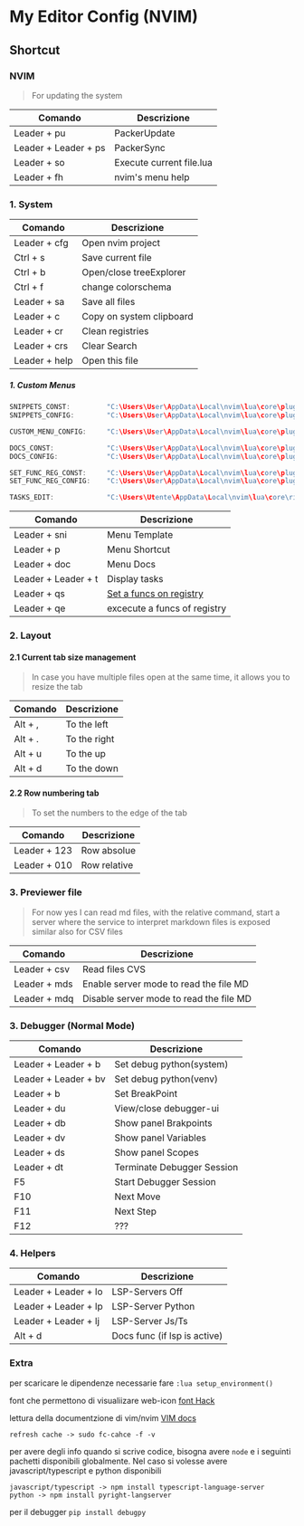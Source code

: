 # My Editor Config (NVIM)

## Shortcut

### NVIM

> For updating the system

| Comando                | Descrizione                      |
| ---------------------- | --------------------------       |
| Leader + pu            | PackerUpdate                     |
| Leader + Leader + ps   | PackerSync                       |
| Leader + so            | Execute current file.lua         |
| Leader + fh            | nvim's menu help                 |

    
### 1. System

| Comando                | Descrizione                      |
| ---------------------- | --------------------------       |
| Leader + cfg           | Open nvim project                |
| Ctrl + s               | Save current file                |
| Ctrl + b               | Open/close treeExplorer          |
| Ctrl + f               | change colorschema               |
| Leader + sa            | Save all files                   |
| Leader + c             | Copy on system clipboard         |
| Leader + cr            | Clean registries                 |
| Leader + crs           | Clear Search                     |
| Leader + help          | Open this file                   |

##### 1. Custom Menus

```c 
SNIPPETS_CONST:         "C:\Users\User\AppData\Local\nvim\lua\core\plugin\telescope\snippets\libs"
SNIPPETS_CONFIG:        "C:\Users\User\AppData\Local\nvim\lua\core\plugin\telescope\snippets\menu.lua"

CUSTOM_MENU_CONFIG:     "C:\Users\User\AppData\Local\nvim\lua\core\plugin\telescope\init.lua"

DOCS_CONST:             "C:\Users\User\AppData\Local\nvim\lua\core\plugin\telescope\docs\const.lua"
DOCS_CONFIG:            "C:\Users\User\AppData\Local\nvim\lua\core\plugin\telescope\docs\menu.lua"

SET_FUNC_REG_CONST:     "C:\Users\User\AppData\Local\nvim\lua\core\plugin\telescope\scripts\lib"
SET_FUNC_REG_CONFIG:    "C:\Users\User\AppData\Local\nvim\lua\core\plugin\telescope\scripts\menu.lua"

TASKS_EDIT:             "C:\Users\Utente\AppData\Local\nvim\lua\core\ricordi\ricordi.md"
```

| Comando                | Descrizione                  |
| ---------------------- | ---------------------------- |
| Leader + sni           | Menu Template                |
| Leader + p             | Menu Shortcut                |
| Leader + doc           | Menu Docs                    |
| Leader + Leader + t    | Display tasks                |
| Leader + qs            | [Set a funcs on registry](lua/core/plugin/telescope/scripts/README.md)          | 
| Leader + qe            | excecute a funcs of registry     | 

### 2. Layout

#### 2.1  Current tab size management
> In case you have multiple files open at the same time, it allows you to resize the tab

| Comando    | Descrizione    |
| ---------- | -------------- |
| Alt + ,    | To the left    |
| Alt + .    | To the right   |
| Alt + u    | To the up      |
| Alt + d    | To the down    |

#### 2.2 Row numbering tab
> To set the numbers to the edge of the tab

| Comando    | Descrizione    |
| ---------- | -------------- |
| Leader + 123           | Row absolue                      |
| Leader + 010           | Row relative                     |

### 3. Previewer file

> For now yes I can read md files, with the relative command, start a server where the service to interpret markdown files is exposed
similar also for CSV files

| Comando      | Descrizione                            |
| ------------ | -------------------------------------- |
| Leader + csv | Read files CVS                         |
| Leader + mds | Enable server mode to read the file MD |
| Leader + mdq | Disable server mode to read the file MD |

### 3. Debugger (Normal Mode)

| Comando               | Descrizione                 |
| --------------------- | --------------------------- |
| Leader + Leader + b   | Set debug python(system)    |
| Leader + Leader + bv  | Set debug python(venv)      |
| Leader + b            | Set BreakPoint              |
| Leader + du           | View/close debugger-ui      |
| Leader + db           | Show panel Brakpoints       |
| Leader + dv           | Show panel Variables        |
| Leader + ds           | Show panel Scopes           |
| Leader + dt           | Terminate Debugger Session  |
| F5                    | Start Debugger Session      |
| F10                   | Next Move                   |
| F11                   | Next Step                   |
| F12                   | ???                         |

### 4. Helpers

| Comando                | Descrizione                  |
| ---------------------- | -----------------------------|
| Leader + Leader + lo   | LSP-Servers Off              |
| Leader + Leader + lp   | LSP-Server Python            |
| Leader + Leader + lj   | LSP-Server Js/Ts             |
| Alt + d                | Docs func (if lsp is active) |

### Extra

per scaricare le dipendenze necessarie fare `:lua setup_environment()`

font che permettono di visualiizare web-icon [font Hack](https://github.com/ryanoasis/nerd-fonts/blob/master/patched-fonts/FiraMono/Medium/FiraMonoNerdFontMono-Medium.otf)

lettura della documentzione di vim/nvim [VIM docs](https://youtu.be/rT-fbLFOCy0?si=R5yYmHxDoNBdzHOa)
    
    refresh cache -> sudo fc-cahce -f -v

per avere degli info quando si scrive codice, bisogna avere `node` e i seguinti pachetti disponibili globalmente.
Nel caso si volesse avere javascript/typescript e python disponibili
    
    javascript/typescript -> npm install typescript-language-server
    python -> npm install pyright-langserver 

per il debugger
    `pip install debugpy`
